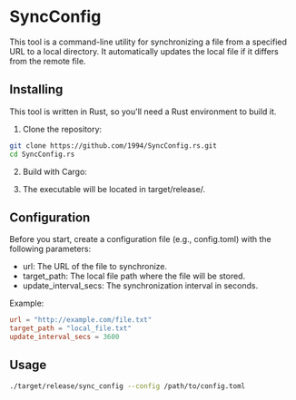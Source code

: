 # SyncConfig
This tool is a command-line utility for synchronizing a file from a specified URL to a local directory. It automatically updates the local file if it differs from the remote file.

## Installing 

This tool is written in Rust, so you'll need a Rust environment to build it.

1. Clone the repository:
```bash
git clone https://github.com/1994/SyncConfig.rs.git
cd SyncConfig.rs
```

2. Build with Cargo:

3. The executable will be located in target/release/.

## Configuration

Before you start, create a configuration file (e.g., config.toml) with the following parameters:

- url: The URL of the file to synchronize.
- target_path: The local file path where the file will be stored.
- update_interval_secs: The synchronization interval in seconds.

Example: 
```toml
url = "http://example.com/file.txt"
target_path = "local_file.txt"
update_interval_secs = 3600
```

## Usage

```bash
./target/release/sync_config --config /path/to/config.toml
```






